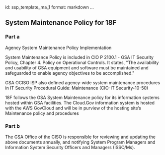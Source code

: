 id: ssp_template_ma_1
format: markdown
...
## System Maintenance Policy for 18F

### Part a

Agency System Maintenance Policy Implementation

System Maintenance Policy is included in CIO P 2100.1 - GSA IT Security Policy, Chapter 4. Policy on Operational Controls.
It states, "The availability and usability of GSA equipment and software must be maintained and safeguarded to enable agency
objectives to be accomplished."

GSA OCISO ISP also defined agency-wide system maintenance procedures in IT Security Procedural Guide:
Maintenance (CIO-IT Security-10-50)

18F follows the GSA System Maintenance policy for its information systems hosted within GSA facilities. The Cloud.Gov information
system is hosted with the AWS GovCloud and will be in purview of the hosting site’s Maintenance policy and procedures

### Part b

The GSA Office of the CISO is responsible for reviewing and updating the above documents annually, and notifying System Program
Managers and Information System Security Officers and Managers (ISSO/Ms).
